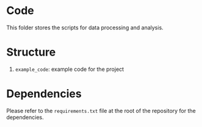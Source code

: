 # Code

This folder stores the scripts for data processing and analysis.

# Structure

1. `example_code`: example code for the project

# Dependencies

Please refer to the `requirements.txt` file at the root of the repository for the dependencies.

